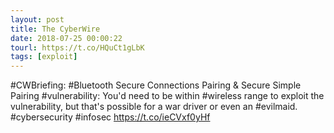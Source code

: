 ```yaml
---
layout: post
title: The CyberWire
date: 2018-07-25 00:00:22
tourl: https://t.co/HQuCt1gLbK
tags: [exploit]
---
```

#CWBriefing: #Bluetooth Secure Connections Pairing &amp; Secure Simple Pairing #vulnerability: You'd need to be within #wireless range to exploit the vulnerability, but that's possible for a war driver or even an #evilmaid. #cybersecurity #infosec https://t.co/ieCVxf0yHf